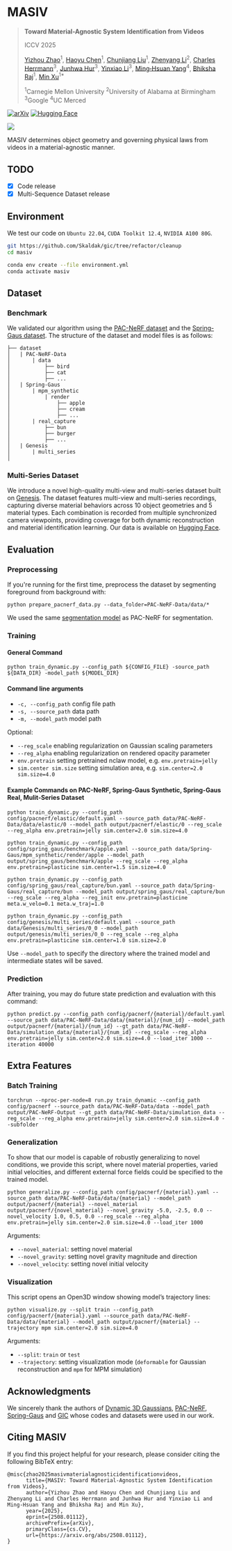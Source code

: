 # MASIV

> **Toward Material-Agnostic System Identification from Videos**
> 
> ICCV 2025
> 
> [Yizhou Zhao](https://scholar.google.com/citations?user=nVKRaf4AAAAJ&hl=en)<sup>1</sup>, [Haoyu Chen](https://tonychen050400.github.io/)<sup>1</sup>, [Chunjiang Liu](https://chunjiangliu.com/)<sup>1</sup>, [Zhenyang Li](https://scholar.google.com/citations?hl=en&user=r9f4mLMAAAAJ)<sup>2</sup>, [Charles Herrmann](https://scholar.google.com/citations?user=LQvi5XAAAAAJ&hl=en)<sup>3</sup>, [Junhwa Hur](https://hurjunhwa.github.io/)<sup>3</sup>, [Yinxiao Li](https://scholar.google.com/citations?user=kZsIU74AAAAJ&hl=en)<sup>3</sup>, [Ming‑Hsuan Yang](https://scholar.google.com/citations?user=p9-ohHsAAAAJ&hl=en)<sup>4</sup>, [Bhiksha Raj](https://scholar.google.com/citations?user=IWcGY98AAAAJ&hl=en)<sup>1</sup>, [Min Xu](https://scholar.google.com/citations?user=Y3Cqt0cAAAAJ&hl=en)<sup>1*</sup>
> 
> <sup>1</sup>Carnegie Mellon University  <sup>2</sup>University of Alabama at Birmingham  <sup>3</sup>Google  <sup>4</sup>UC Merced

[![arXiv](https://img.shields.io/badge/-arXiv-b31b1b?logo=arxiv&logoColor=white&style=flat-square)](https://arxiv.org/abs/2508.01112)
[![Hugging Face](https://img.shields.io/badge/-Hugging_Face-yellow?logo=hugging-face&logoColor=white&style=flat-square)](https://huggingface.co/datasets/yizhouz/MASIV)

![](./assets/pipeline.png)

MASIV determines object geometry and governing physical laws from videos in a material-agnostic manner.

## TODO

- [x] Code release
- [x] Multi-Sequence Dataset release

## Environment

We test our code on `Ubuntu 22.04`, `CUDA Toolkit 12.4`, `NVIDIA A100 80G`.

```bash
git https://github.com/Skaldak/gic/tree/refactor/cleanup
cd masiv

conda env create --file environment.yml
conda activate masiv
```

## Dataset

### Benchmark

We validated our algorithm using the [PAC-NeRF dataset](https://ucla.app.box.com/s/039jwttn9ibac73h3kit5vsuiepy7j4y) and the [Spring-Gaus dataset](https://drive.google.com/drive/folders/1SN4vrPZSuBnbkDTLl0nu9g-boVUr5yO1).
The structure of the dataset and model files is as follows:

```
├── dataset
│   | PAC-NeRF-Data
│       | data
│           ├── bird
│           ├── cat
│           ├── ...
│   | Spring-Gaus
│       | mpm_synthetic
│           | render
│               ├── apple
│               ├── cream
│               ├── ...
│       | real_capture
│           ├── bun
│           ├── burger
│           ├── ...
│   | Genesis
│       | multi_series
│
```
### Multi-Series Dataset

We introduce a novel high-quality multi-view and multi-series dataset built on [Genesis](https://github.com/Genesis-Embodied-AI/Genesis).
The dataset features multi-view and multi-series recordings, capturing diverse material behaviors across 10 object geometries and 5 material types. 
Each combination is recorded from multiple synchronized camera viewpoints, providing coverage for both dynamic reconstruction and material identification learning.
Our data is available on [Hugging Face](https://huggingface.co/datasets/CMURI/MASIV).

## Evaluation

### Preprocessing

If you're running for the first time, preprocess the dataset by segmenting foreground from background with:

```
python prepare_pacnerf_data.py --data_folder=PAC-NeRF-Data/data/*
```

We used the same [segmentation model](https://ucla.app.box.com/s/039jwttn9ibac73h3kit5vsuiepy7j4y) as PAC-NeRF for segmentation.

### Training

#### General Command

```
python train_dynamic.py --config_path ${CONFIG_FILE} -source_path ${DATA_DIR} -model_path ${MODEL_DIR} 
```

#### Command line arguments 

- `-c, --config_path` config file path
- `-s, --source_path` data path
- `-m, --model_path` model path

Optional:

- `--reg_scale` enabling regularization on Gaussian scaling parameters
- `--reg_alpha` enabling regularization on rendered opacity parameter
- `env.pretrain` setting pretrained nclaw model, e.g. `env.pretrain=jelly`
- `sim.center sim.size` setting simulation area, e.g. `sim.center=2.0 sim.size=4.0`

#### Example Commands on PAC-NeRF, Spring-Gaus Synthetic, Spring-Gaus Real, Mulit-Series Dataset

```
python train_dynamic.py --config_path config/pacnerf/elastic/default.yaml --source_path data/PAC-NeRF-Data/data/elastic/0 --model_path output/pacnerf/elastic/0 --reg_scale --reg_alpha env.pretrain=jelly sim.center=2.0 sim.size=4.0
```

```
python train_dynamic.py --config_path config/spring_gaus/benchmark/apple.yaml --source_path data/Spring-Gaus/mpm_synthetic/render/apple --model_path output/spring_gaus/benchmark/apple --reg_scale --reg_alpha env.pretrain=plasticine sim.center=1.5 sim.size=4.0
```

```
python train_dynamic.py --config_path config/spring_gaus/real_capture/bun.yaml --source_path data/Spring-Gaus/real_capture/bun --model_path output/spring_gaus/real_capture/bun --reg_scale --reg_alpha --reg_init env.pretrain=plasticine meta.w_velo=0.1 meta.w_traj=1.0
```

```
python train_dynamic.py --config_path config/genesis/multi_series/default.yaml --source_path data/Genesis/multi_series/0_0 --model_path output/genesis/multi_series/0_0 --reg_scale --reg_alpha env.pretrain=plasticine sim.center=1.0 sim.size=2.0 
```

Use `--model_path` to specify the directory where the trained model and intermediate states will be saved.

### Prediction

After training, you may do future state prediction and evaluation with this command:

```
python predict.py --config_path config/pacnerf/{material}/default.yaml --source_path data/PAC-NeRF-Data/data/{material}/{num_id} --model_path output/pacnerf/{material}/{num_id} --gt_path data/PAC-NeRF-Data/simulation_data/{material}/{num_id} --reg_scale --reg_alpha env.pretrain=jelly sim.center=2.0 sim.size=4.0 --load_iter 1000 --iteration 40000
```

## Extra Features

### Batch Training

```
torchrun --nproc-per-node=8 run.py train_dynamic --config_path config/pacnerf --source_path data/PAC-NeRF-Data/data --model_path output/PAC-NeRF-Output --gt_path data/PAC-NeRF-Data/simulation_data --reg_scale --reg_alpha env.pretrain=jelly sim.center=2.0 sim.size=4.0 --subfolder
```

### Generalization

To show that our model is capable of robustly generalizing to novel conditions, we provide this script, where novel material properties, varied initial velocities, and different external force fields could be specified to the trained model.

```
python generalize.py --config_path config/pacnerf/{material}.yaml --source_path data/PAC-NeRF-Data/data/{material} --model_path output/pacnerf/{material} --novel_material output/pacnerf/{novel_material} --novel_gravity -5.0, -2.5, 0.0 --novel_velocity 1.0, 0.5, 0.0 --reg_scale --reg_alpha env.pretrain=jelly sim.center=2.0 sim.size=4.0 --load_iter 1000
```

Arguments:

- `--novel_material`: setting novel material
- `--novel_gravity`: setting novel gravity magnitude and direction
- `--novel_velocity`: setting novel initial velocity

### Visualization

This script opens an Open3D window showing model’s trajectory lines:

```
python visualize.py --split train --config_path config/pacnerf/{material}.yaml --source_path data/PAC-NeRF-Data/data/{material} --model_path output/pacnerf/{material} --trajectory mpm sim.center=2.0 sim.size=4.0
```

Arguments:

- `--split`: `train` or `test`
- `--trajectory`: setting visualization mode (`deformable` for Gaussian reconstruction and `mpm` for MPM simulation)

## Acknowledgments

We sincerely thank the authors of [Dynamic 3D Gaussians](https://dynamic3dgaussians.github.io/), [PAC-NeRF](https://xuan-li.github.io/PAC-NeRF/), [Spring-Gaus](https://zlicheng.com/spring_gaus/) and [GIC](https://jukgei.github.io/project/gic/) whose codes and datasets were used in our work.

## Citing MASIV

If you find this project helpful for your research, please consider citing the following BibTeX entry:

```
@misc{zhao2025masivmaterialagnosticidentificationvideos,
      title={MASIV: Toward Material-Agnostic System Identification from Videos}, 
      author={Yizhou Zhao and Haoyu Chen and Chunjiang Liu and Zhenyang Li and Charles Herrmann and Junhwa Hur and Yinxiao Li and Ming-Hsuan Yang and Bhiksha Raj and Min Xu},
      year={2025},
      eprint={2508.01112},
      archivePrefix={arXiv},
      primaryClass={cs.CV},
      url={https://arxiv.org/abs/2508.01112}, 
}
```